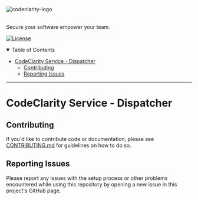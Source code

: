 <picture>
  <source media="(prefers-color-scheme: dark)" srcset="https://github.com/CodeClarityCE/identity/blob/main/logo/vectorized/logo_name_white.svg">
  <source media="(prefers-color-scheme: light)" srcset="https://github.com/CodeClarityCE/identity/blob/main/logo/vectorized/logo_name_black.svg">
  <img alt="codeclarity-logo" src="https://github.com/CodeClarityCE/identity/blob/main/logo/vectorized/logo_name_black.svg">
</picture>
<br>
<br>

Secure your software empower your team.

[![License](https://img.shields.io/github/license/codeclarityce/codeclarity-dev)](LICENSE.txt)

<details open="open">
<summary>Table of Contents</summary>

- [CodeClarity Service - Dispatcher](#codeclarity-service---dispatcher)
  - [Contributing](#contributing)
  - [Reporting Issues](#reporting-issues)


</details>

---

# CodeClarity Service - Dispatcher

## Contributing

If you'd like to contribute code or documentation, please see [CONTRIBUTING.md](https://github.com/CodeClarityCE/codeclarity-dev/blob/main/CONTRIBUTING.md) for guidelines on how to do so.

## Reporting Issues

Please report any issues with the setup process or other problems encountered while using this repository by opening a new issue in this project's GitHub page.
